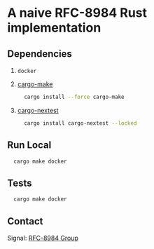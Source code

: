 # A naive RFC-8984 Rust implementation

## Dependencies

1. `docker`

2. [cargo-make](https://sagiegurari.github.io/cargo-make/#usage-task-dependencies-alias)
    ```bash
      cargo install --force cargo-make
    ```
3. [cargo-nextest](https://nexte.st/index.html)
    ```bash
      cargo install cargo-nextest --locked
    ```

## Run Local

```bash
  cargo make docker
```

## Tests
```bash
  cargo make docker
```

## Contact

Signal: [RFC-8984 Group](https://signal.group/#CjQKILpMo2tZkR1k6iKem8WQd9l2YN2EEMQs11RzYNDe9LxcEhDOc5uyJEom2C2C-quR7Uq3)
